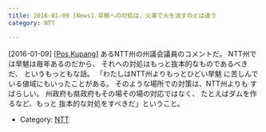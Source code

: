 ```yaml
---
title: 2016-01-09 [News] 旱魃への対処は、火事で火を消すのとは違う 
category: NTT

---
```


[2016-01-09] [[Pos Kupang]](http://bit.ly/1VSsJ5o)  あるNTT州の州議会議員のコメントだ。
NTT州では旱魃は毎年あるのだから、
それへの対処はもっと抜本的なものであるべきだ、
というもっともな話。
「わたしはNTT州よりもっとひどい旱魃
に苦しんでいる値域にもいったことがある。
そのような場所での対策は、NTT州よりも
すばらしい。
州政府も県政府もその場その場の対応ではなく、
たとえばダムを作るなど、もっと
抜本的な対処をすべきだ」ということ。

- Category: [NTT](https://merapano.github.io/categories.html#NTT)

